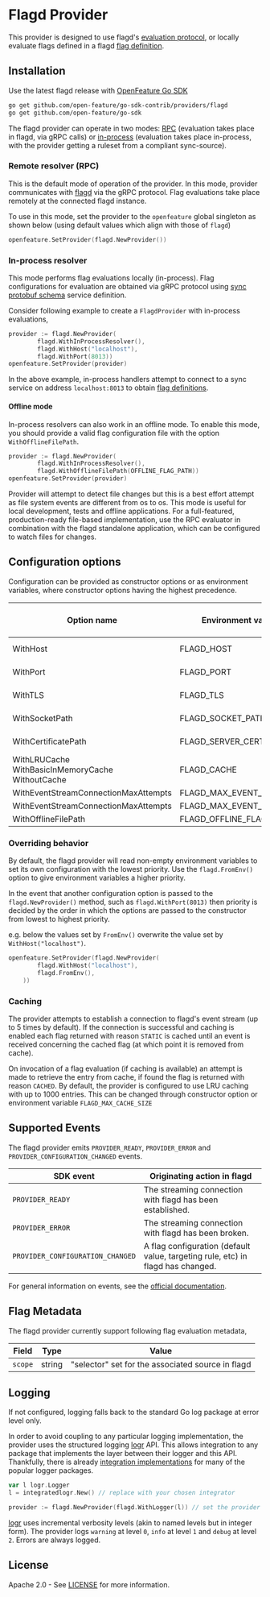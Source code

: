 # Flagd Provider

This provider is designed to use flagd's [evaluation protocol](https://github.com/open-feature/schemas/blob/main/protobuf/schema/v1/schema.proto), or locally evaluate flags defined in a flagd [flag definition](https://github.com/open-feature/schemas/blob/main/json/flagd-definitions.json).

## Installation

Use the latest flagd release with [OpenFeature Go SDK](https://github.com/open-feature/go-sdk)

```sh
go get github.com/open-feature/go-sdk-contrib/providers/flagd
go get github.com/open-feature/go-sdk
```

The flagd provider can operate in two modes: [RPC](#remote-resolver-rpc) (evaluation takes place in flagd, via gRPC calls) or [in-process](#in-process-resolver) (evaluation takes place in-process, with the provider getting a ruleset from a compliant sync-source).

### Remote resolver (RPC)

This is the default mode of operation of the provider.
In this mode, provider communicates with [flagd](https://github.com/open-feature/flagd) via the gRPC protocol.
Flag evaluations take place remotely at the connected flagd instance.

To use in this mode, set the provider to the `openfeature` global singleton as shown below (using default values which align with those of `flagd`)

```go
openfeature.SetProvider(flagd.NewProvider())
```  

### In-process resolver

This mode performs flag evaluations locally (in-process).
Flag configurations for evaluation are obtained via gRPC protocol using [sync protobuf schema](https://buf.build/open-feature/flagd/file/main:sync/v1/sync_service.proto) service definition.

Consider following example to create a `FlagdProvider` with in-process evaluations,

```go
provider := flagd.NewProvider(
        flagd.WithInProcessResolver(),
        flagd.WithHost("localhost"),
        flagd.WithPort(8013))
openfeature.SetProvider(provider)
```

In the above example, in-process handlers attempt to connect to a sync service on address `localhost:8013` to obtain [flag definitions](https://github.com/open-feature/schemas/blob/main/json/flagd-definitions.json).

#### Offline mode

In-process resolvers can also work in an offline mode.
To enable this mode, you should provide a valid flag configuration file with the option `WithOfflineFilePath`.

```go
provider := flagd.NewProvider(
        flagd.WithInProcessResolver(),
        flagd.WithOfflineFilePath(OFFLINE_FLAG_PATH))
openfeature.SetProvider(provider)
```

Provider will attempt to detect file changes but this is a best effort attempt as file system events are different from os to os.
This mode is useful for local development, tests and offline applications.
For a full-featured, production-ready file-based implementation, use the RPC evaluator in combination with the flagd standalone application, which can be configured to watch files for changes.

## Configuration options

Configuration can be provided as constructor options or as environment variables, where constructor options having the highest precedence.

| Option name                                              | Environment variable name      | Type & supported value      | Default   | Compatible resolver |
|----------------------------------------------------------|--------------------------------|-----------------------------|-----------|---------------------|
| WithHost                                                 | FLAGD_HOST                     | string                      | localhost | rpc & in-process    |
| WithPort                                                 | FLAGD_PORT                     | number                      | 8013      | rpc & in-process    |
| WithTLS                                                  | FLAGD_TLS                      | boolean                     | false     | rpc & in-process    |
| WithSocketPath                                           | FLAGD_SOCKET_PATH              | string                      | ""        | rpc & in-process    |
| WithCertificatePath                                      | FLAGD_SERVER_CERT_PATH         | string                      | ""        | rpc & in-process    |
| WithLRUCache<br/>WithBasicInMemoryCache<br/>WithoutCache | FLAGD_CACHE                    | string (lru, mem, disabled) | lru       | rpc                 |
| WithEventStreamConnectionMaxAttempts                     | FLAGD_MAX_EVENT_STREAM_RETRIES | int                         | 5         | rpc                 |
| WithEventStreamConnectionMaxAttempts                     | FLAGD_MAX_EVENT_STREAM_RETRIES | int                         | 5         | rpc                 |
| WithOfflineFilePath                                      | FLAGD_OFFLINE_FLAG_SOURCE_PATH | string                      | ""        | in-process          |

### Overriding behavior

By default, the flagd provider will read non-empty environment variables to set its own configuration with the lowest priority.
Use the `flagd.FromEnv()` option to give environment variables a higher priority.

In the event that another configuration option is passed to the `flagd.NewProvider()` method, such as `flagd.WithPort(8013)` then priority is decided by the order in which the options are passed to the constructor from lowest to highest priority.

e.g. below the values set by `FromEnv()` overwrite the value set by `WithHost("localhost")`.
```go
openfeature.SetProvider(flagd.NewProvider(
        flagd.WithHost("localhost"),
        flagd.FromEnv(),
    ))
```

### Caching

The provider attempts to establish a connection to flagd's event stream (up to 5 times by default).
If the connection is successful and caching is enabled each flag returned with reason `STATIC` is cached until an event is received concerning the cached flag (at which point it is removed from cache).

On invocation of a flag evaluation (if caching is available) an attempt is made to retrieve the entry from cache, if found the flag is returned with reason `CACHED`.
By default, the provider is configured to use LRU caching with up to 1000 entries.
This can be changed through constructor option or environment variable `FLAGD_MAX_CACHE_SIZE`

## Supported Events

The flagd provider emits `PROVIDER_READY`, `PROVIDER_ERROR` and `PROVIDER_CONFIGURATION_CHANGED` events.

| SDK event                        | Originating action in flagd                                                     |
|----------------------------------|---------------------------------------------------------------------------------|
| `PROVIDER_READY`                 | The streaming connection with flagd has been established.                       |
| `PROVIDER_ERROR`                 | The streaming connection with flagd has been broken.                            |
| `PROVIDER_CONFIGURATION_CHANGED` | A flag configuration (default value, targeting rule, etc) in flagd has changed. |

For general information on events, see the [official documentation](https://openfeature.dev/docs/reference/concepts/events).

## Flag Metadata

The flagd provider currently support following flag evaluation metadata,

| Field   | Type   | Value                                             |
|---------|--------|---------------------------------------------------|
| `scope` | string | "selector" set for the associated source in flagd |

## Logging

If not configured, logging falls back to the standard Go log package at error level only.

In order to avoid coupling to any particular logging implementation, the provider uses the structured logging [logr](https://github.com/go-logr/logr)
API. This allows integration to any package that implements the layer between their logger and this API.
Thankfully, there is already [integration implementations](https://github.com/go-logr/logr#implementations-non-exhaustive)
for many of the popular logger packages.

```go
var l logr.Logger
l = integratedlogr.New() // replace with your chosen integrator

provider := flagd.NewProvider(flagd.WithLogger(l)) // set the provider's logger
```

[logr](https://github.com/go-logr/logr) uses incremental verbosity levels (akin to named levels but in integer form).
The provider logs `warning` at level `0`, `info` at level `1` and `debug` at level `2`. Errors are always logged.

## License

Apache 2.0 - See [LICENSE](./../../LICENSE) for more information.
